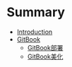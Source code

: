 # Summary

* [Introduction](README.md)
* [GitBook](./GitBook/README.md)
    * [GitBook部署](./GitBook/GitBook部署.md)
    * [GitBook美化](./GitBook/GitBook美化.md)